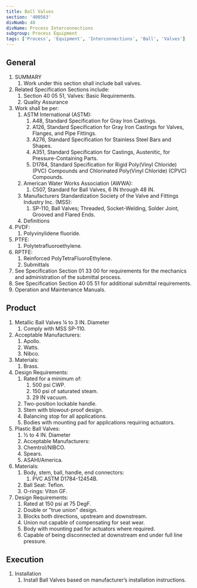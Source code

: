 ```yaml
---
title: Ball Valves
section: '400563'
divNumb: 40
divName: Process Interconnections
subgroup: Process Equipment
tags: ['Process', 'Equipment', 'Interconnections', 'Ball', 'Valves']
---
```


## General

1. SUMMARY
   1. Work under this section shall include ball valves. 
2. Related Specification Sections include:
	1. Section 40 05 51, Valves: Basic Requirements.
	2. Quality Assurance
3. Work shall be per:
	1. ASTM International (ASTM):
		1. A48, Standard Specification for Gray Iron Castings.
		2. A126, Standard Specification for Gray Iron Castings for Valves, Flanges, and Pipe Fittings.
		3. A276, Standard Specification for Stainless Steel Bars and Shapes.
		4. A351, Standard Specification for Castings, Austenitic, for Pressure-Containing Parts.
		5. D1784, Standard Specification for Rigid Poly(Vinyl Chloride) (PVC) Compounds and Chlorinated Poly(Vinyl Chloride) (CPVC) Compounds.
	2. American Water Works Association (AWWA):
		1. C507, Standard for Ball Valves, 6 IN through 48 IN.
	3. Manufacturers Standardization Society of the Valve and Fittings Industry Inc. (MSS):
		1. SP-110, Ball Valves; Threaded, Socket-Welding, Solder Joint, Grooved and Flared Ends.
	4. Definitions
4. PVDF:
      1. Polyvinylidene fluoride.
5. PTFE:
      1. Polytetrafluoroethylene.
6. RPTFE:
      1. Reinforced PolyTetraFluoroEthylene.
	1. Submittals
7. See Specification Section 01 33 00 for requirements for the mechanics and administration of the submittal process.
8. See Specification Section 40 05 51 for additional submittal requirements.
9. Operation and Maintenance Manuals.
## Product
1. Metallic Ball Valves ¼ to 3 IN. Diameter
   1. Comply with MSS SP-110.
2. Acceptable Manufacturers:
	1. Apollo.
	2. Watts.
	3. Nibco.
3. Materials:
	1. Brass.
4. Design Requirements:
	1. Rated for a minimum of:
		1. 500 psi CWP.
		2. 150 psi of saturated steam.
		3. 29 IN vacuum.
	2. Two-position lockable handle.
	3. Stem with blowout-proof design.
	4. Balancing stop for all applications.
	5. Bodies with mounting pad for applications requiring actuators.
1. Plastic Ball Valves:
      1. ½ to 4 IN. Diameter
   1. Acceptable Manufacturers:
	1. Chemtrol/NIBCO.
	2. Spears.
	3. ASAHI/America.
2. Materials:
	1. Body, stem, ball, handle, end connectors:
		1. PVC ASTM D1784-12454B.
	2. Ball Seat: Teflon.
	3. O-rings: Viton GF.
3. Design Requirements:
	1. Rated at 150 psi at 75 DegF.
	2. Double or "true union" design.
	3. Blocks both directions, upstream and downstream.
	4. Union nut capable of compensating for seat wear.
	5. Body with mounting pad for actuators where required.
	6. Capable of being disconnected at downstream end under full line pressure.


## Execution

1. Installation
   1. Install Ball Valves based on manufacturer’s installation instructions.

